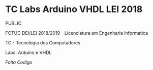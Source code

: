 # TC Labs Arduino VHDL LEI 2018

PUBLIC

FCTUC DEI/LEI 2018/2019 - Licenciatura em Engenharia Informatica

TC - Tecnologia dos Computadores

Labs: Arduino e VHDL


*Falta Codigo*
